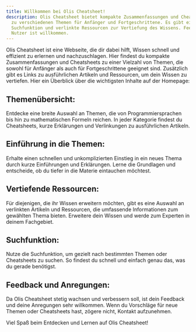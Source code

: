 ```yaml
---
title: Willkommen bei Olis Cheatsheet!
description: Olis Cheatsheet bietet kompakte Zusammenfassungen und Cheatsheets
  zu verschiedenen Themen für Anfänger und Fortgeschrittene. Es gibt eine
  Suchfunktion und verlinkte Ressourcen zur Vertiefung des Wissens. Feedback der
  Nutzer ist willkommen.
---
```

Olis Cheatsheet ist eine Webseite, die dir dabei hilft, Wissen schnell und effizient zu erlernen und nachzuschlagen. Hier findest du kompakte Zusammenfassungen und Cheatsheets zu einer Vielzahl von Themen, die sowohl für Anfänger als auch für Fortgeschrittene geeignet sind. Zusätzlich gibt es Links zu ausführlichen Artikeln und Ressourcen, um dein Wissen zu vertiefen. Hier ein Überblick über die wichtigsten Inhalte auf der Homepage:





## Themenübersicht:

Entdecke eine breite Auswahl an Themen, die von Programmiersprachen bis hin zu mathematischen Formeln reichen. In jeder Kategorie findest du Cheatsheets, kurze Erklärungen und Verlinkungen zu ausführlichen Artikeln.





## Einführung in die Themen:

Erhalte einen schnellen und unkomplizierten Einstieg in ein neues Thema durch kurze Einführungen und Erklärungen. Lerne die Grundlagen und entscheide, ob du tiefer in die Materie eintauchen möchtest.





## Vertiefende Ressourcen:

Für diejenigen, die ihr Wissen erweitern möchten, gibt es eine Auswahl an verlinkten Artikeln und Ressourcen, die umfassende Informationen zum gewählten Thema bieten. Erweitere dein Wissen und werde zum Experten in deinem Fachgebiet.





## Suchfunktion:

Nutze die Suchfunktion, um gezielt nach bestimmten Themen oder Cheatsheets zu suchen. So findest du schnell und einfach genau das, was du gerade benötigst.





## Feedback und Anregungen:

Da Olis Cheatsheet stetig wachsen und verbessern soll, ist dein Feedback und deine Anregungen sehr willkommen. Wenn du Vorschläge für neue Themen oder Cheatsheets hast, zögere nicht, Kontakt aufzunehmen.





Viel Spaß beim Entdecken und Lernen auf Olis Cheatsheet!
